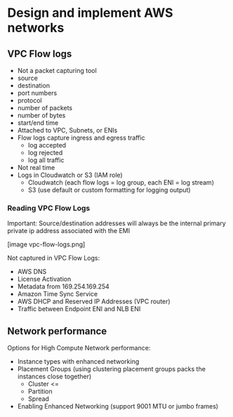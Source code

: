 # Design and implement AWS networks

## VPC Flow logs

- Not a packet capturing tool
- source
- destination
- port numbers
- protocol
- number of packets
- number of bytes
- start/end time
- Attached to VPC, Subnets, or ENIs
- Flow logs capture ingress and egress traffic
    - log accepted
    - log rejected
    - log all traffic
- Not real time
- Logs in Cloudwatch or S3 (IAM role)
    - Cloudwatch (each flow logs = log group, each ENI = log stream)
    - S3 (use default or custom formatting for logging output)
    
### Reading VPC Flow Logs

Important: Source/destination addresses will always be the internal primary private ip address
associated with the EMI

[image vpc-flow-logs.png]

Not captured in VPC Flow Logs:
- AWS DNS
- License Activation
- Metadata from 169.254.169.254
- Amazon Time Sync Service
- AWS DHCP and Reserved IP Addresses (VPC router)
- Traffic between Endpoint ENI and NLB ENI

## Network performance

Options for High Compute Network performance:
- Instance types with enhanced networking
- Placement Groups (using clustering placement groups packs the instances close together)
  - Cluster <=
  - Partition
  - Spread
- Enabling Enhanced Networking (support 9001 MTU or jumbo frames)
